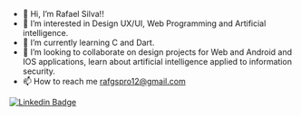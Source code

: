 - 👋 Hi, I’m Rafael Silva!!
- 👀 I’m interested in Design UX/UI, Web Programming and Artificial intelligence. 
- 🌱 I’m currently learning C and Dart.
- 💞️ I’m looking to collaborate on design projects for Web and Android and IOS applications, learn about artificial intelligence applied to information security.
- 📫 How to reach me rafgspro12@gmail.com

[![Linkedin Badge](https://img.shields.io/badge/-LinkedIn-blue?style=flat-square&logo=Linkedin&logoColor=white&link=https://www.linkedin.com/in/rafael-silva-028779200)](https://www.linkedin.com/in/rafael-silva-028779200)

<!---
rafaelgomesva/rafaelgomesva is a ✨ special ✨ repository because its `README.md` (this file) appears on your GitHub profile.
You can click the Preview link to take a look at your changes.
--->

